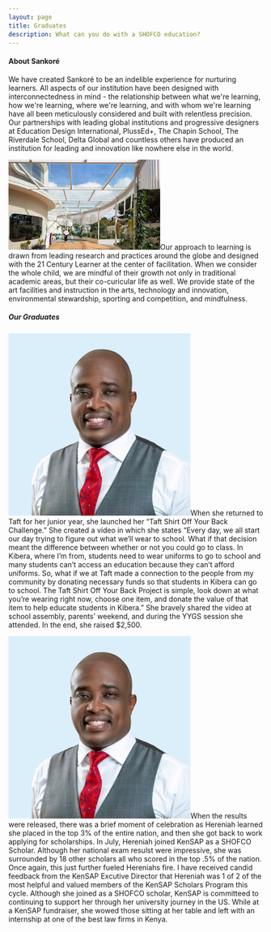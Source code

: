 ```yaml
---
layout: page
title: Graduates
description: What can you do with a SHOFCO education?
---
```

<section>
	<h4>About Sankoré</h4>
	<p>We have created Sankoré to be an indelible experience for nurturing learners. All aspects of our institution have been designed with interconnectedness in mind - the relationship between what we're learning, how we're learning, where we're learning, and with whom we're learning have all been meticulously considered and built with relentless precision. Our partnerships with leading global institutions and progressive designers at Education Design International, PlussEd+, The Chapin School, The Riverdale School, Delta Global and countless others have produced an institution for leading and innovation like nowhere else in the world.</p>
	<p><span class="image right"><img src="assets/images/outdoor-walkway-small.jpg" alt="" /></span>Our approach to learning is drawn from leading research and practices around the globe and designed with the 21 Century Learner at the center of facilitation. When we consider the whole child, we are mindful of their growth not only in traditional academic areas, but their co-curicular life as well. We provide state of the art facilities and instruction in the arts, technology and innovation, environmental stewardship, sporting and competition, and mindfulness.</p>
</section>
<section>
    <h5>Our Graduates</h5>
	<p><span class="image left"><img src="assets/images/demo-profile.jpeg" alt="" /></span>When she returned to Taft for her junior year, she launched her “Taft Shirt Off Your Back Challenge.” She created a video in which she states “Every day, we all start our day trying to figure out what we’ll wear to school. What if that decision meant the difference between whether or not you could go to class. In Kibera, where I’m from, students need to wear uniforms to go to school and many students can’t access an education because they can’t afford uniforms. So, what if we at Taft made a connection to the people from my community by donating necessary funds so that students in Kibera can go to school. The Taft Shirt Off Your Back Project is simple, look down at what you’re wearing right now, choose one item, and donate the value of that item to help educate students in Kibera.” She bravely shared the video at school assembly, parents’ weekend, and during the YYGS session she attended. In the end, she raised $2,500.</p>
	<p><span class="image right"><img src="assets/images/demo-profile.jpeg" alt="" /></span>When the results were released, there was a brief moment of celebration as Hereniah learned she placed in the top 3% of the entire nation, and then she got back to work applying for scholarships. In July, Hereniah joined KenSAP as a SHOFCO Scholar. Although her national exam resulst were impressive, she was surrounded by 18 other scholars all who scored in the top .5% of the nation. Once again, this just further fueled Hereniahs fire. I have received candid feedback from the KenSAP Excutive Director that Hereniah was 1 of 2 of the most helpful and valued members of the KenSAP Scholars Program this cycle. Although she joined as a SHOFCO scholar, KenSAP is committeed to continuing to support her through her university journey in the US. While at a KenSAP fundraiser, she wowed those sitting at her table and left with an internship at one of the best law firms in Kenya.</p>
</section>